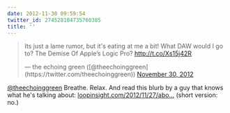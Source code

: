 ```yaml
---
date: 2012-11-30 09:59:54
twitter_id: 274528184735760385
title: ''
---
```


<blockquote class="twitter-tweet"><p lang="en" dir="ltr">Its just a lame rumor, but it&#39;s eating at me a bit!  What DAW would I go to? The Demise Of Apple’s Logic Pro? <a href="http://t.co/Xs15j42R">http://t.co/Xs15j42R</a></p>&mdash; the echoing green ([@theechoinggreen](https://twitter.com/theechoinggreen)) <a href="https://twitter.com/theechoinggreen/status/274514122383712257?ref_src=twsrc%5Etfw">November 30, 2012</a></blockquote>
<script async src="https://platform.twitter.com/widgets.js" charset="utf-8"></script>

[@theechoinggreen](https://twitter.com/theechoinggreen) Breathe. Relax. And read this blurb by a guy that knows what he's talking about: [loopinsight.com/2012/11/27/abo…](http://www.loopinsight.com/2012/11/27/about-the-rumor-that-apple-decimated-its-pro-audio-team/) (short version: no.)
